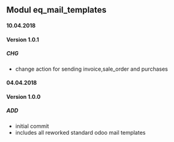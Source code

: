 ## Modul eq_mail_templates

#### 10.04.2018
#### Version 1.0.1
##### CHG
- change action for sending invoice,sale_order and purchases

#### 04.04.2018
#### Version 1.0.0
##### ADD
- initial commit
- includes all reworked standard odoo mail templates
